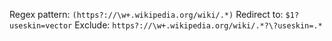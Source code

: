 Regex pattern: `(https?://\w+.wikipedia.org/wiki/.*)`
Redirect to: `$1?useskin=vector`
Exclude: `https?://\w+.wikipedia.org/wiki/.*?\?useskin=.*`
